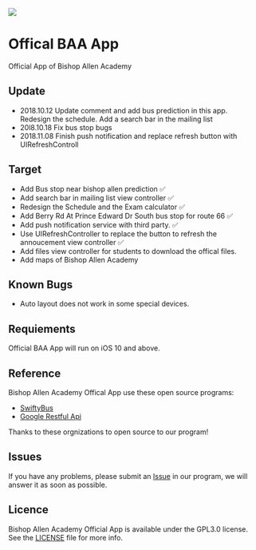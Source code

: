 ![](https://github.com/BishopAllenAcademy/school/blob/master/school/Assets.xcassets/AppIcon.appiconset/Icon-60%403x.png)
# Offical BAA App
Official App of Bishop Allen Academy

Update
-------

* 2018.10.12 Update comment and add bus prediction in this app. Redesign the schedule. Add a search bar in the mailing list
* 20l8.10.18 Fix bus stop bugs
* 2018.11.08 Finish push notification and replace refresh button with UIRefreshControll

Target
------
* Add Bus stop near bishop allen prediction ✅
* Add search bar in mailing list view controller ✅
* Redesign the Schedule and the Exam calculator ✅
* Add Berry Rd At Prince Edward Dr South bus stop for route 66 ✅
* Add push notification service with third party. ✅
* Use UIRefreshController to replace the button to refresh the annoucement view controller ✅
* Add files view controller for students to download the offical files.
* Add maps of Bishop Allen Academy

Known Bugs
-----------
* Auto layout does not work in some special devices.

Requiements
------
Official BAA App will run on iOS 10 and above.

Reference
-------
Bishop Allen Academy Offical App use these open source programs:

* [SwiftyBus](https://github.com/MrAdamBoyd/SwiftBus)
* [Google Restful Api](https://github.com/google/google-api-objectivec-client-for-rest)

Thanks to these orgnizations to open source to our program!



Issues
-------
If you have any problems, please submit an [Issue](https://github.com/BishopAllenAcademy/school/issues) in our program, we will answer it as soon as possible.

Licence
---------
Bishop Allen Academy Official App is available under the GPL3.0 license. See the [LICENSE](https://github.com/BishopAllenAcademy/school/blob/master/LICENSE) file for more info.
